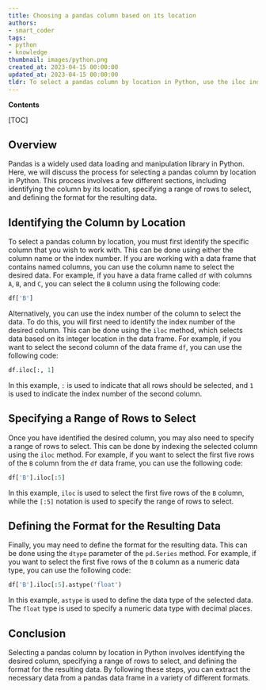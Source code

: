 ```yaml
---
title: Choosing a pandas column based on its location
authors:
- smart_coder
tags:
- python
- knowledge
thumbnail: images/python.png
created_at: 2023-04-15 00:00:00
updated_at: 2023-04-15 00:00:00
tldr: To select a pandas column by location in Python, use the iloc indexer with a column index number.
---
```


**Contents**

[TOC]

## Overview
Pandas is a widely used data loading and manipulation library in Python. Here, we will discuss the process for selecting a pandas column by location in Python. This process involves a few different sections, including identifying the column by its location, specifying a range of rows to select, and defining the format for the resulting data.

## Identifying the Column by Location
To select a pandas column by location, you must first identify the specific column that you wish to work with. This can be done using either the column name or the index number. If you are working with a data frame that contains named columns, you can use the column name to select the desired data. For example, if you have a data frame called `df` with columns `A`, `B`, and `C`, you can select the `B` column using the following code:

```python
df['B']
```

Alternatively, you can use the index number of the column to select the data. To do this, you will first need to identify the index number of the desired column. This can be done using the `iloc` method, which selects data based on its integer location in the data frame. For example, if you want to select the second column of the data frame `df`, you can use the following code:

```python
df.iloc[:, 1]
```

In this example, `:` is used to indicate that all rows should be selected, and `1` is used to indicate the index number of the second column.

## Specifying a Range of Rows to Select
Once you have identified the desired column, you may also need to specify a range of rows to select. This can be done by indexing the selected column using the `iloc` method. For example, if you want to select the first five rows of the `B` column from the `df` data frame, you can use the following code:

```python
df['B'].iloc[:5]
```

In this example, `iloc` is used to select the first five rows of the `B` column, while the `[:5]` notation is used to specify the range of rows to select.

## Defining the Format for the Resulting Data
Finally, you may need to define the format for the resulting data. This can be done using the `dtype` parameter of the `pd.Series` method. For example, if you want to select the first five rows of the `B` column as a numeric data type, you can use the following code:

```python
df['B'].iloc[:5].astype('float')
```

In this example, `astype` is used to define the data type of the selected data. The `float` type is used to specify a numeric data type with decimal places.

## Conclusion
Selecting a pandas column by location in Python involves identifying the desired column, specifying a range of rows to select, and defining the format for the resulting data. By following these steps, you can extract the necessary data from a pandas data frame in a variety of different formats.

